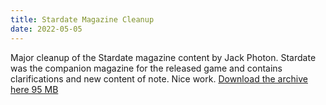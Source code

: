 ```yaml
---
title: Stardate Magazine Cleanup
date: 2022-05-05
---
```

Major cleanup of the Stardate magazine content by Jack Photon. Stardate was the companion magazine for the released game and contains clarifications and new content of note. Nice work. [Download the archive here 95 MB](https://www.jackphoton.space/zips/startrek/StardateMags_CleanedbyMe_220505.rar)